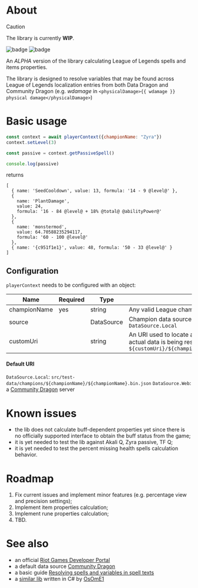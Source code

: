 # About

> [!CAUTION]
> The library is currently **WIP**.

![badge](https://img.shields.io/endpoint?url=https://gist.githubusercontent.com/svhelp/39462aafd77c5fcbe24320b6bf4648c3/raw/report_badge.json)
![badge](https://img.shields.io/endpoint?url=https://gist.githubusercontent.com/svhelp/fa88c797e8e669a37852cfa474bd4c1b/raw/coverage_badge.json)

An *ALPHA* version of the library calculating League of Legends spells and items properties.

The library is designed to resolve variables that may be found across League of Legends localization entries from both Data Dragon and Community Dragon (e.g. *wdamage* in `<physicalDamage>{{ wdamage }} physical damage</physicalDamage>`)

# Basic usage

```js
const context = await playerContext({championName: "Zyra"})
context.setLevel(3)

const passive = context.getPassiveSpell()

console.log(passive)
```

returns

```
[
  { name: 'SeedCooldown', value: 13, formula: '14 - 9 @level@' },
  {
    name: 'PlantDamage',
    value: 24,
    formula: '16 - 84 @level@ + 18% @total@ @abilityPower@'
  },
  {
    name: 'monstermod',
    value: 64.70588235294117,
    formula: '60 - 100 @level@'
  },
  { name: '{c951f1e1}', value: 48, formula: '50 - 33 @level@' }
]
```

## Configuration

`playerContext` needs to be configured with an object: 

| Name         | Required | Type       | Description | Default
| ------------ | -------- | ---------- | ----------- |  ------- 
| championName | yes      | string     | Any valid League champion name
| source       |          | DataSource | Champion data source. Available values: `DataSource.Web`, `DataSource.Local` | `DataSource.Web`
| customUri    |          | string     | An URI used to locate a champion data. A path to the actual data is being resolved as `${customUri}/${championName}/${championName}.bin.json` | `""`

#### Default URI

`DataSource.Local`: `src/test-data/champions/${championName}/${championName}.bin.json`
`DataSource.Web`: a [Community Dragon](https://www.communitydragon.org/) server

# Known issues

- the lib does not calculate buff-dependent properties yet since there is no officially supported interface to obtain the buff status from the game;
- it is yet needed to test the lib against Akali Q, Zyra passive, TF Q;
- it is yet needed to test the percent missing health spells calculation behavior.

# Roadmap

1) Fix current issues and implement minor features (e.g. percentage view and precision settings);
2) Implement item properties calculation;
3) Implement rune properties calculation;
4) TBD.


# See also

- an official [Riot Games Developer Portal](https://developer.riotgames.com/)
- a default data source [Community Dragon](https://www.communitydragon.org/)
- a basic guide [Resolving spells and variables in spell texts](https://hextechdocs.dev/resolving-variables-in-spell-textsa/)
- a [similar lib](https://github.com/OsOmE1/leaguebuilder) written in C# by [OsOmE1](https://github.com/OsOmE1)